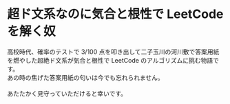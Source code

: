 # 超ド文系なのに気合と根性で LeetCode を解く奴

高校時代、確率のテストで 3/100 点を叩き出して二子玉川の河川敷で答案用紙を燃やした超絶ド文系が気合と根性で LeetCode のアルゴリズムに挑む物語です。\
あの時の焦げた答案用紙の匂いは今でも忘れられません。\
\
あたたかく見守っていただけると幸いです。
